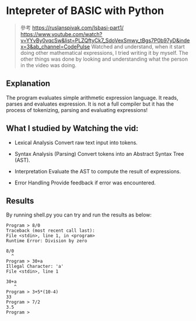 # Intepreter of BASIC with Python
>參考 https://ruslanspivak.com/lsbasi-part1/
https://www.youtube.com/watch?v=YYvBy0vqcSw&list=PLZQftyCk7_SdoVexSmwy_tBgs7P0b97yD&index=3&ab_channel=CodePulse 
Watched and understand, when it start doing other mathematical expressions, I tried writing it by myself. The other things was done by looking and understanding what the person in the video was doing.

## Explanation

The program evaluates simple arithmetic expression language. It reads, parses and evaluates expression. It is not a full compiler but it has the process of tokenizing, parsing and evaluating expressions!

## What I studied by Watching the vid:
- Lexical Analysis
 Convert raw text input into tokens.

- Syntax Analysis (Parsing)
 Convert tokens into an Abstract Syntax Tree (AST).

- Interpretation
 Evaluate the AST to compute the result of expressions.

- Error Handling
 Provide feedback if error was encountered.


## Results
By running shell.py you can try and run the results as below:
```
Program > 8/0
Traceback (most recent call last): 
File <stdin>, line 1, in <program> 
Runtime Error: Division by zero    

8/0
  ^
Program > 30+a
Illegal Character: 'a'
File <stdin>, line 1

30+a
   ^
Program > 3+5*(10-4)
33
Program > 7/2
3.5
Program >
```